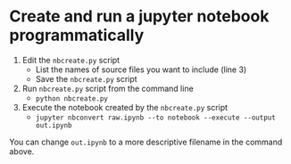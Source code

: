 # Create and run a jupyter notebook programmatically

1. Edit the `nbcreate.py` script
    - List the names of source files you want to include (line 3)
    - Save the `nbcreate.py` script
2. Run `nbcreate.py` script from the command line
    - `python nbcreate.py`
3. Execute the notebook created by the `nbcreate.py` script
    - `jupyter nbconvert raw.ipynb --to notebook --execute --output out.ipynb`
 
You can change `out.ipynb` to a more descriptive filename in the command above.
